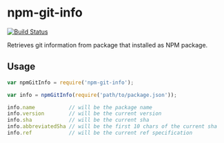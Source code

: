 # npm-git-info

[![Build Status](https://travis-ci.org/tricknotes/npm-git-info.svg?branch=main)](https://travis-ci.org/tricknotes/npm-git-info)

Retrieves git information from package that installed as NPM package.

## Usage

``` js
var npmGitInfo = require('npm-git-info');

var info = npmGitInfo(require('path/to/package.json'));

info.name           // will be the package name
info.version        // will be the current version
info.sha            // will be the current sha
info.abbreviatedSha // will be the first 10 chars of the current sha
info.ref            // will be the current ref specification
```
